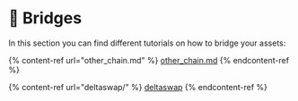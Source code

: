 # 🌉 Bridges

In this section you can find different tutorials on how to bridge your assets:

{% content-ref url="other_chain.md" %}
[other\_chain.md](other\_chain.md)
{% endcontent-ref %}

{% content-ref url="deltaswap/" %}
[deltaswap](deltaswap/)
{% endcontent-ref %}
